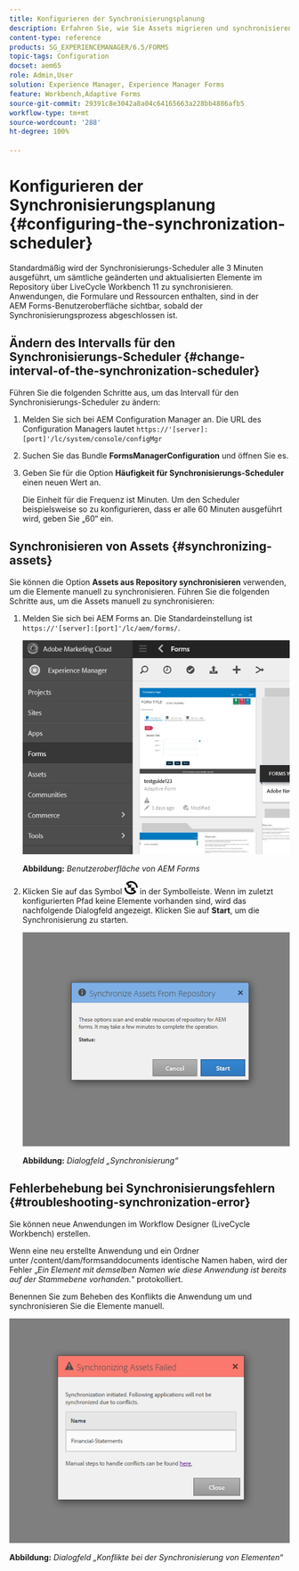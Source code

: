```yaml
---
title: Konfigurieren der Synchronisierungsplanung
description: Erfahren Sie, wie Sie Assets migrieren und synchronisieren, den Synchronisierungs-Scheduler konfigurieren und Ordner zum Anordnen von Assets verwenden.
content-type: reference
products: SG_EXPERIENCEMANAGER/6.5/FORMS
topic-tags: Configuration
docset: aem65
role: Admin,User
solution: Experience Manager, Experience Manager Forms
feature: Workbench,Adaptive Forms
source-git-commit: 29391c8e3042a8a04c64165663a228bb4886afb5
workflow-type: tm+mt
source-wordcount: '288'
ht-degree: 100%

---
```


# Konfigurieren der Synchronisierungsplanung {#configuring-the-synchronization-scheduler}

Standardmäßig wird der Synchronisierungs-Scheduler alle 3 Minuten ausgeführt, um sämtliche geänderten und aktualisierten Elemente im Repository über LiveCycle Workbench 11 zu synchronisieren. Anwendungen, die Formulare und Ressourcen enthalten, sind in der AEM Forms-Benutzeroberfläche sichtbar, sobald der Synchronisierungsprozess abgeschlossen ist.

## Ändern des Intervalls für den Synchronisierungs-Scheduler {#change-interval-of-the-synchronization-scheduler}

Führen Sie die folgenden Schritte aus, um das Intervall für den Synchronisierungs-Scheduler zu ändern:

1. Melden Sie sich bei AEM Configuration Manager an. Die URL des Configuration Managers lautet `https://'[server]:[port]'/lc/system/console/configMgr`

1. Suchen Sie das Bundle **FormsManagerConfiguration** und öffnen Sie es.

1. Geben Sie für die Option **Häufigkeit für Synchronisierungs-Scheduler** einen neuen Wert an.

   Die Einheit für die Frequenz ist Minuten. Um den Scheduler beispielsweise so zu konfigurieren, dass er alle 60 Minuten ausgeführt wird, geben Sie „60“ ein.

## Synchronisieren von Assets {#synchronizing-assets}

Sie können die Option **Assets aus Repository synchronisieren** verwenden, um die Elemente manuell zu synchronisieren. Führen Sie die folgenden Schritte aus, um die Assets manuell zu synchronisieren:

1. Melden Sie sich bei AEM Forms an. Die Standardeinstellung ist `https://'[server]:[port]'/lc/aem/forms/`.

   ![AEM Forms-Benutzeroberfläche](assets/aem_forms_ui.png)

   **Abbildung:** *Benutzeroberfläche von AEM Forms*

1. Klicken Sie auf das Symbol ![aem6forms_sync](assets/aem6forms_sync.png) in der Symbolleiste. Wenn im zuletzt konfigurierten Pfad keine Elemente vorhanden sind, wird das nachfolgende Dialogfeld angezeigt. Klicken Sie auf **Start**, um die Synchronisierung zu starten.

   ![Das Dialogfeld „Synchronisierung“](assets/migrate-and-syncronize.png)

   **Abbildung:** *Dialogfeld „Synchronisierung“*

## Fehlerbehebung bei Synchronisierungsfehlern {#troubleshooting-synchronization-error}

Sie können neue Anwendungen im Workflow Designer (LiveCycle Workbench) erstellen.

Wenn eine neu erstellte Anwendung und ein Ordner unter /content/dam/formsanddocuments identische Namen haben, wird der Fehler „*Ein Element mit demselben Namen wie diese Anwendung ist bereits auf der Stammebene vorhanden.*“ protokolliert. 

Benennen Sie zum Beheben des Konflikts die Anwendung um und synchronisieren Sie die Elemente manuell.

![Das Dialogfeld „Konflikte bei der Synchronisierung von Elementen“](assets/sync-conflict.png)

**Abbildung:** *Dialogfeld „Konflikte bei der Synchronisierung von Elementen“*
